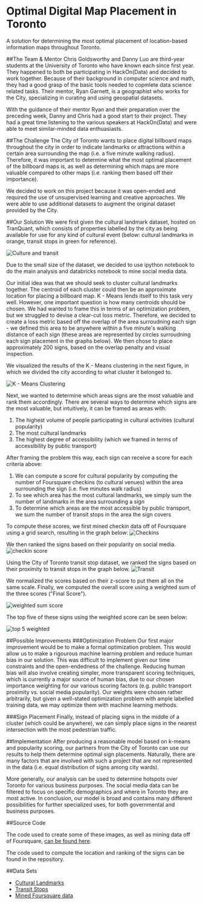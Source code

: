 # Optimal Digital Map Placement in Toronto
A solution for determining the most optimal placement of location-based information maps throughout Toronto.

##The Team & Mentor
Chris Goldsworthy and Danny Luo are third-year students at the University of Toronto who have known each since first year. They happened to both be participating in HackOn(Data) and decided to work together. Because of their background in computer science and math, they had a good grasp of the basic tools needed to copmlete data science related tasks. Their mentor, Ryan Garnett, is a geographist who works for the City, specializing in curating and using geospatial datasets.

With the guidance of their mentor Ryan and their preparation over the preceding week, Danny and Chris had a good start to their project. They had a great time listening to the various speakers at HackOn(Data) and were able to meet similar-minded data enthuasiasts. 

##The Challenge
The City of Toronto wants to place digital billboard maps throughout the city in order to indicate landmarks or attractions within a certain area surrounding the map (i.e. a five minute walking radius).  Therefore, it was important to determine what the most optimal placement of the billboard maps is, as well as determining which maps are more valuable compared to other maps (i.e. ranking them based off their importance).

We decided to work on this project because it was open-ended and required the use of unsupervised learning and creative approaches. We were able to use additional datasets to augment the original dataset provided by the City. 

##Our Solution
We were first given the cultural landmark dataset, hosted on TranQuant, which consists of properties labelled by the city as being available for use for any kind of cultural event (below: cultural landmarks in orange, transit stops in green for reference).  

![Culture and transit](https://raw.githubusercontent.com/c4goldsw/billboardPlacementTO/master/images/culturalLandmarks.png)

Due to the small size of the dataset, we decided to use ipython notebook to do the main analysis and databricks notebook to mine social media data. 

Our initial idea was that we should seek to cluster cultural landmarks together.  The centroid of each cluster could then be an approximate location for placing a billboard map.  K - Means lends itself to this task very well.  However, one important question is how many centroids should be chosen.  We had wanted to frame this in terms of an optimization problem, but we struggled to devise a clear-cut loss metric.  Therefore, we decided to create a loss metric based off the overlap of the area surroudning each sign - we defined this area to be anywhere within a five minute's walking distance of each sign (these areas are represented by circles surroudning each sign placement in the graphs below).  We then chose to place approximately 200 signs, based on the overlap penalty and visual inspection.

We visualized the results of the K - Means clustering in the next figure, in which we divided the city according to what cluster it belonged to.

![K - Means Clustering](https://raw.githubusercontent.com/c4goldsw/billboardPlacementTO/a2a498dc4ffd27e0c370efeb43a4578f06483e0b/images/kmeansRegion.png)

Next, we wanted to determine which areas signs are the most valuable and rank them accordingly.  There are several ways to determine which signs are the most valuable, but intuitively, it can be framed as areas with:

1. The highest volume of people participating in cultural activities (cultural popularity)
2. The most cultural landmarks
3. The highest degree of accessibility (which we framed in terms of accessibility by public transport)

After framing the problem this way, each sign can receive a score for each criteria above:

1. We can compute a score for cultural popularity by computing the number of Foursquare checkins (to cultural venues) within the area surrounding the sign (i.e. five minutes walk radius)
2. To see which area has the most cultural landmarks, we simply sum the number of landmarks in the area surrounding a sign
3. To determine which areas are the most accessible by public transport, we sum the number of transit stops in the area the sign covers

To compute these scores, we first mined checkin data off of Foursquare using a grid search, resulting in the graph below:
![Checkins](https://github.com/c4goldsw/billboardPlacementTO/blob/a2a498dc4ffd27e0c370efeb43a4578f06483e0b/images/checkins.png)

We then ranked the signs based on their popularity on social media.
![checkin score](https://raw.githubusercontent.com/c4goldsw/billboardPlacementTO/master/images/checkinScore.png)

Using the City of Toronto transit stop dataset, we ranked the signs based on their proximity to transit stops in the graph below.
![Transit](https://raw.githubusercontent.com/c4goldsw/billboardPlacementTO/a2a498dc4ffd27e0c370efeb43a4578f06483e0b/images/transitScore.png)

We normalized the scores based on their z-score to put them all on the same scale. Finally, we computed the overall score using a weighted sum of the three scores ("Final Score").

![weighted sum score](https://raw.githubusercontent.com/c4goldsw/billboardPlacementTO/master/images/finalScore.png)

The top five of these signs using the weighted score can be seen below:

![top 5 weighted](https://raw.githubusercontent.com/c4goldsw/billboardPlacementTO/master/images/finalScoreTop5.png)

##Possible Improvements
###Optimization Problem
Our first major improvement would be to make a formal optimization problem. This would allow us to make a rigourous machine learning problem and reduce human bias in our solution. This was difficult to implement given our time constraints and the open-endedness of the challenge. Reducing human bias will also involve creating simpler, more transparent scoring techniques, which is currently a major source of human bias, due to our chosen importance weighting for our various scoring factors (e.g. public transport proximity vs. social media popularity). Our weights were chosen rather arbitrarily, but given a well-stated optimization problem with ample labelled training data, we may optimize them with machine learning methods. 

###Sign Placement
Finally, instead of placing signs in the middle of a cluster (which could be anywhere), we can simply place signs in the nearest intersection with the most pedestrian traffic. 

##Implementation
After producing a reasonable model based on k-means and popularity scoring, our partners from the City of Toronto can use our results to help them determine optimal sign placements. Naturally, there are many factors that are involved with such a project that are not represented in the data (i.e. equal distribution of signs among city wards).   

More generally, our analysis can be used to determine hotspots over Toronto for various business purposes. The social media data can be filtered to focus on specific demographics and where in Toronto they are most active. In conclusion, our model is broad and contains many different possibilities for further specialized uses, for both governmental and business purposes. 

##Source Code

The code used to create some of these images, as well as mining data off of Foursquare, [can be found here](https://databricks-prod-cloudfront.cloud.databricks.com/public/4027ec902e239c93eaaa8714f173bcfc/3369275223907376/2553738767828155/6070394398366266/latest.html).

The code used to compute the location and ranking of the signs can be found 
in the repository.

##Data Sets
* [Cultural Landmarks](http://tranquant.com/datasource-detail/b9bcabac-a037-4bdc-9b81-f4d1fe03f47b)
* [Transit Stops](http://www1.toronto.ca/wps/portal/contentonly?vgnextoid=96f236899e02b210VgnVCM1000003dd60f89RCRD)
* [Mined Foursquare data](https://github.com/c4goldsw/billboardPlacementTO/blob/master/checkins_final.txt)
